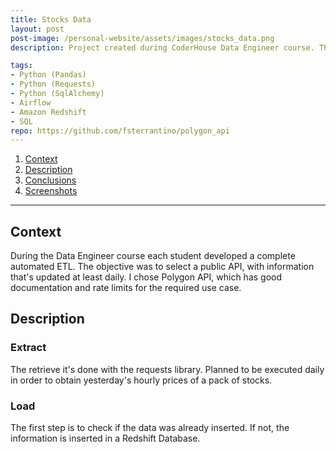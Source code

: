 ```yaml
---
title: Stocks Data
layout: post
post-image: /personal-website/assets/images/stocks_data.png
description: Project created during CoderHouse Data Engineer course. The objective is to create a complete ETL, from the API extraction to the Database load.

tags:
- Python (Pandas)
- Python (Requests)
- Python (SqlAlchemy)
- Airflow
- Amazon Redshift
- SQL
repo: https://github.com/fsterrantino/polygon_api
---
```


1. [Context](#context)
1. [Description](#description)
1. [Conclusions](#conclusions)
1. [Screenshots](#screenshots)

---

## Context
During the Data Engineer course each student developed a complete automated ETL. The objective was to select a public API, with information that's updated at least daily.
I chose Polygon API, which has good documentation and rate limits for the required use case.

## Description
### Extract
The retrieve it's done with the requests library. Planned to be executed daily in order to obtain yesterday's hourly prices of a pack of stocks.
### Load
The first step is to check if the data was already inserted. If not, the information is inserted in a Redshift Database.
<!-- ### Automation and development
Scripts are implemented in Docker and automated with Airflow. -->

<!-- ## Conclusions

## Screenshots -->

<!-- description: Project created during CoderHouse Data Engineer course. The objetive is to create a complete ETL, from the API extraction to the Database load, full automated with Airflow. -->